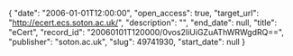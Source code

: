 {
  "date": "2006-01-01T12:00:00", 
  "open_access": true, 
  "target_url": "http://ecert.ecs.soton.ac.uk/", 
  "description": "", 
  "end_date": null, 
  "title": "eCert", 
  "record_id": "20060101T120000/0vos2IiUiGZuAThWRWgdRQ==", 
  "publisher": "soton.ac.uk", 
  "slug": 49741930, 
  "start_date": null
}


